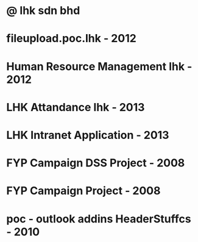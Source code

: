 # @ lhk sdn bhd
# fileupload.poc.lhk - 2012
# Human Resource Management lhk - 2012
# LHK Attandance lhk - 2013
# LHK Intranet Application - 2013

# FYP Campaign DSS Project - 2008
# FYP Campaign Project - 2008

# poc - outlook addins HeaderStuffcs - 2010